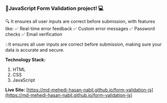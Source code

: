 ### 🚀JavaScript Form Validation project! 💻

🔍 It ensures all user inputs are correct before submission, with features like:
✅ Real-time error feedback
✅ Custom error messages
✅ Password checks
✅ Email verification

💡It ensures all user inputs are correct before submission, making sure your data is accurate and secure.

**Technology Stack:**

1. HTML
2. CSS
3. JavaScript

**Live Site:** [https://md-mehedi-hasan-nabil.github.io/form-validation-js](https://md-mehedi-hasan-nabil.github.io/form-validation-js)


